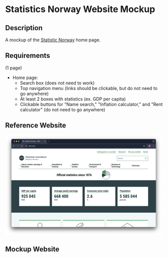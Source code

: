# Statistics Norway Website Mockup

## Description
A mockup of the [Statistic Norway](https://www.ssb.no/en) home page.

## Requirements
(1 page)
- Home page:
  - Search box (does not need to work)
  - Top navigation menu (links should be clickable, but do not need to go anywhere)
  - At least 2 boxes with statistics (ex. GDP per capita)
  - Clickable buttons for "Name search," "Inflation calculator," and "Rent calculator" (do not need to go anywhere)

## Reference Website
<img src="reference.png" width="500" alt="A screenshot of the Statistics Norway home page" />

## Mockup Website
